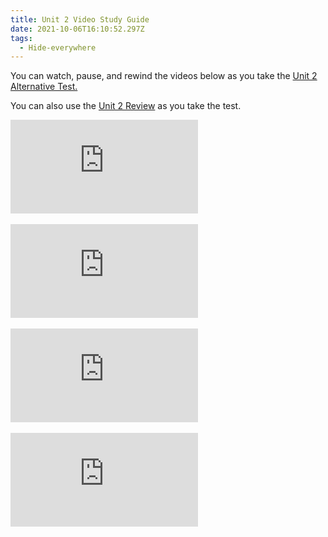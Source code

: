 ```yaml
---
title: Unit 2 Video Study Guide
date: 2021-10-06T16:10:52.297Z
tags:
  - Hide-everywhere
---
```

You can watch, pause, and rewind the videos below as you take the [Unit 2 Alternative Test.](/posts/unit-2-alternative-test)

You can also use the [Unit 2 Review](/posts/unit-2-review) as you take the test.

<div class="youtube-container"><iframe class="responsive-iframe" src="https://www.youtube.com/embed/YO244P1e9QM" frameborder="0" allow="accelerometer; autoplay; clipboard-write; encrypted-media; gyroscope; picture-in-picture" allowfullscreen></iframe></div>

<br>

<div class="youtube-container"><iframe class="responsive-iframe" src="https://www.youtube.com/embed/qgVFkRn8f10" frameborder="0" allow="accelerometer; autoplay; clipboard-write; encrypted-media; gyroscope; picture-in-picture" allowfullscreen></iframe></div>

<br>

<div class="youtube-container"><iframe class="responsive-iframe" src="https://www.youtube.com/embed/eJ9Zjc-jdys" frameborder="0" allow="accelerometer; autoplay; clipboard-write; encrypted-media; gyroscope; picture-in-picture" allowfullscreen></iframe></div>

<br>

<div class="youtube-container"><iframe class="responsive-iframe" src="https://www.youtube.com/embed/7Aa6J8qetX4" frameborder="0" allow="accelerometer; autoplay; clipboard-write; encrypted-media; gyroscope; picture-in-picture" allowfullscreen></iframe></div>